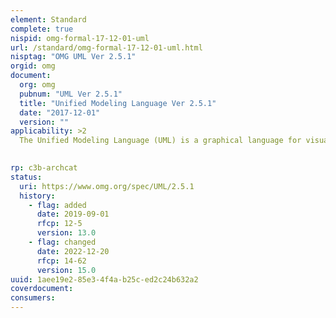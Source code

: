 ```yaml
---
element: Standard
complete: true
nispid: omg-formal-17-12-01-uml
url: /standard/omg-formal-17-12-01-uml.html
nisptag: "OMG UML Ver 2.5.1"
orgid: omg
document:
  org: omg
  pubnum: "UML Ver 2.5.1"
  title: "Unified Modeling Language Ver 2.5.1"
  date: "2017-12-01"
  version: ""
applicability: >2
  The Unified Modeling Language (UML) is a graphical language for visualizing, specifying, constructing, and documenting the artifacts of a software-intensive system. The UML offers a standard way to write a system's blueprints, including conceptual things such as business processes and system functions as well as concrete things such as programming language statements, database schemas, and reusable software components.  Beginning with UML 2.0, the UML Specification was split into two complementary specifications  Infrastructure and Superstructure. The UML infrastructure specification defines the foundational language constructs required for UML 2.5.1 It is complemented by UML Superstructure, which defines the user level constructs required for UML 2.5.1 The two complementary specifications constitute a complete specification for the UML 2 modeling language.

  
rp: c3b-archcat
status:
  uri: https://www.omg.org/spec/UML/2.5.1
  history: 
    - flag: added
      date: 2019-09-01
      rfcp: 12-5
      version: 13.0
    - flag: changed
      date: 2022-12-20
      rfcp: 14-62
      version: 15.0
uuid: 1aee19e2-85e3-4f4a-b25c-ed2c24b632a2
coverdocument:
consumers:
---
```

